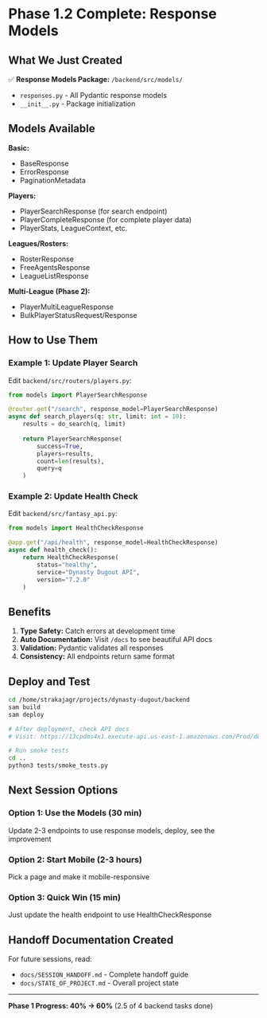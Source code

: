 # Phase 1.2 Complete: Response Models

## What We Just Created

✅ **Response Models Package:** `/backend/src/models/`
- `responses.py` - All Pydantic response models
- `__init__.py` - Package initialization

## Models Available

**Basic:**
- BaseResponse
- ErrorResponse
- PaginationMetadata

**Players:**
- PlayerSearchResponse (for search endpoint)
- PlayerCompleteResponse (for complete player data)
- PlayerStats, LeagueContext, etc.

**Leagues/Rosters:**
- RosterResponse
- FreeAgentsResponse
- LeagueListResponse

**Multi-League (Phase 2):**
- PlayerMultiLeagueResponse
- BulkPlayerStatusRequest/Response

## How to Use Them

### Example 1: Update Player Search

Edit `backend/src/routers/players.py`:

```python
from models import PlayerSearchResponse

@router.get("/search", response_model=PlayerSearchResponse)
async def search_players(q: str, limit: int = 10):
    results = do_search(q, limit)
    
    return PlayerSearchResponse(
        success=True,
        players=results,
        count=len(results),
        query=q
    )
```

### Example 2: Update Health Check

Edit `backend/src/fantasy_api.py`:

```python
from models import HealthCheckResponse

@app.get("/api/health", response_model=HealthCheckResponse)
async def health_check():
    return HealthCheckResponse(
        status="healthy",
        service="Dynasty Dugout API",
        version="7.2.0"
    )
```

## Benefits

1. **Type Safety:** Catch errors at development time
2. **Auto Documentation:** Visit `/docs` to see beautiful API docs
3. **Validation:** Pydantic validates all responses
4. **Consistency:** All endpoints return same format

## Deploy and Test

```bash
cd /home/strakajagr/projects/dynasty-dugout/backend
sam build
sam deploy

# After deployment, check API docs
# Visit: https://13cpdms4x1.execute-api.us-east-1.amazonaws.com/Prod/docs

# Run smoke tests
cd ..
python3 tests/smoke_tests.py
```

## Next Session Options

### Option 1: Use the Models (30 min)
Update 2-3 endpoints to use response models, deploy, see the improvement

### Option 2: Start Mobile (2-3 hours)
Pick a page and make it mobile-responsive

### Option 3: Quick Win (15 min)
Just update the health endpoint to use HealthCheckResponse

## Handoff Documentation Created

For future sessions, read:
- `docs/SESSION_HANDOFF.md` - Complete handoff guide
- `docs/STATE_OF_PROJECT.md` - Overall project state

---

**Phase 1 Progress: 40% → 60%** (2.5 of 4 backend tasks done)

